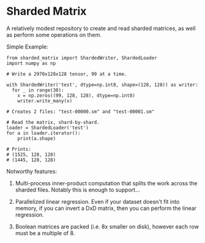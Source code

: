 # Sharded Matrix

A relatively modest repository to create and read sharded matrices, as well as perform some operations on them.

Simple Example:

```
from sharded_matrix import ShardedWriter, ShardedLoader
import numpy as np

# Write a 2970x128x128 tensor, 99 at a time.

with ShardedWriter('test', dtype=np.int8, shape=(128, 128)) as writer:
  for _ in range(30):
    x = np.zeros((99, 128, 128), dtype=np.int8)
    writer.write_many(x)

# Creates 2 files: "test-00000.sm" and "test-00001.sm"

# Read the matrix, shard-by-shard.
loader = ShardedLoader('test')
for a in loader.iterator():
    print(a.shape)

# Prints:
# (1525, 128, 128)
# (1445, 128, 128)

```

Notworthy features:

1. Multi-process inner-product computation that splits the work across the sharded files. Notably this is enough to support...

2. Parallelized linear regression. Even if your dataset doesn't fit into memory, if you can invert a DxD matrix, then you can perform the linear regression.

2. Boolean matrices are packed (i.e. 8x smaller on disk), however each row must be a multiple of 8.
